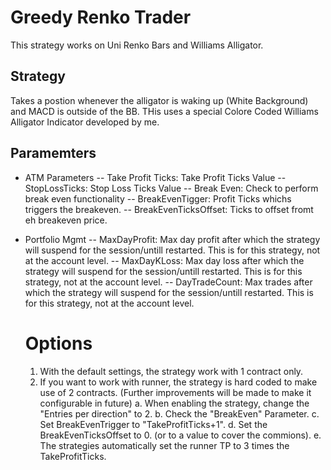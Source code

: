 # Greedy Renko Trader
This strategy works on Uni Renko Bars and Williams Alligator.

## Strategy
Takes a postion whenever the alligator is waking up (White Background) and MACD is outside of the BB.
THis uses a special Colore Coded Williams Alligator Indicator developed by me.

## Paramemters

- ATM Parameters
  -- Take Profit Ticks: Take Profit Ticks Value
  -- StopLossTicks: Stop Loss Ticks Value
  -- Break Even: Check to perform break even functionality
  -- BreakEvenTigger: Profit Ticks whichs triggers the breakeven.
  -- BreakEvenTicksOffset: Ticks to offset fromt eh breakeven price.
- Portfolio Mgmt
  -- MaxDayProfit: Max day profit after which the strategy will suspend for the session/untill restarted. This is for this strategy, not at the account level.
  -- MaxDayKLoss: Max day loss after which the strategy will suspend for the session/untill restarted. This is for this strategy, not at the account level.
  -- DayTradeCount:  Max trades after which the strategy will suspend for the session/untill restarted. This is for this strategy, not at the account level. 

  # Options

  1. With the default settings, the strategy work with 1 contract only.
  2. If you want to work with runner, the strategy is hard coded to make use of 2 contracts. (Further improvements will be made to make it configurable in future)
     a. When enabling the strategy, change the "Entries per direction" to 2.
     b. Check the "BreakEven" Parameter.
     c. Set BreakEvenTrigger to "TakeProfitTicks+1".
     d. Set the BreakEvenTicksOffset to 0. (or to a value to cover the commions).
     e. The strategies automatically set the runner TP to 3 times the TakeProfitTicks.

     
